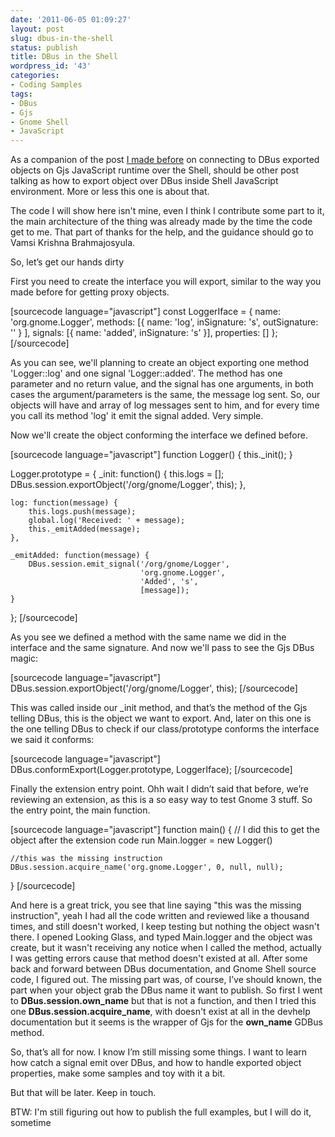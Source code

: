 ```yaml
---
date: '2011-06-05 01:09:27'
layout: post
slug: dbus-in-the-shell
status: publish
title: DBus in the Shell
wordpress_id: '43'
categories:
- Coding Samples
tags:
- DBus
- Gjs
- Gnome Shell
- JavaScript
---
```


As a companion of the post [I made before](http://erick2red.wordpress.com/2011/05/28/dbus-in-gjs-and-gnome-shell/) on connecting to DBus exported objects on Gjs JavaScript runtime over the Shell, should be other post talking as how to export object over DBus inside Shell JavaScript environment. More or less this one is about that.

The code I will show here isn't mine, even I think I contribute some part to it, the main architecture of the thing was already made by the time the code get to me. That part of thanks for the help, and the guidance should go to Vamsi Krishna Brahmajosyula.

So, let’s get our hands dirty

First you need to create the interface you will export, similar to the way you made before for getting proxy objects.


[sourcecode language="javascript"]
const LoggerIface = {
    name: 'org.gnome.Logger',
    methods: [{
				name: 'log',
				inSignature: 's',
                outSignature: ''
              }
           ],
    signals: [{
				name: 'added',
                inSignature: 's'
			}],
	properties: []
};
[/sourcecode]

As you can see, we'll planning to create an object exporting one method 'Logger::log' and one signal 'Logger::added'. The method has one parameter and no return value, and the signal has one arguments, in both cases the argument/parameters is the same, the message log sent. So, our objects will have and array of log messages sent to him, and for every time you call its method 'log' it emit the signal added. Very simple.

Now we'll create the object conforming the interface we defined before.


[sourcecode language="javascript"]
function Logger() {
    this._init();
}

Logger.prototype = {
    _init: function() {
		this.logs = [];
        DBus.session.exportObject('/org/gnome/Logger', this);
    },

    log: function(message) {
		this.logs.push(message);
		global.log('Received: ' + message);
		this._emitAdded(message);
    },
    
    _emitAdded: function(message) {
        DBus.session.emit_signal('/org/gnome/Logger',
                                 'org.gnome.Logger',
                                 'Added', 's',
                                 [message]);
    }
};
[/sourcecode]

As you see we defined a method with the same name we did in the interface and the same signature. And now we'll pass to see the Gjs DBus magic:


[sourcecode language="javascript"]
DBus.session.exportObject('/org/gnome/Logger', this);
[/sourcecode]

This was called inside our _init method, and that’s the method of the Gjs telling DBus, this is the object we want to export. And, later on this one is the one telling DBus to check if our class/prototype conforms the interface we said it conforms:


[sourcecode language="javascript"]
DBus.conformExport(Logger.prototype, LoggerIface);
[/sourcecode]

Finally the extension entry point. Ohh wait I didn’t said that before, we’re reviewing an extension, as this is a so easy way to test Gnome 3 stuff. So the entry point, the main function.


[sourcecode language="javascript"]
function main() {
	// I did this to get the object after the extension code run
	Main.logger = new Logger()
	
	//this was the missing instruction
	DBus.session.acquire_name('org.gnome.Logger', 0, null, null);
}
[/sourcecode]

And here is a great trick, you see that line saying "this was the missing instruction", yeah I had all the code written and reviewed like a thousand times, and still doesn't worked, I keep testing but nothing the object wasn't there. I opened Looking Glass, and typed Main.logger and the object was create, but it wasn't receiving any notice when I called the method, actually I was getting errors cause that method doesn't existed at all. After some back and forward between DBus documentation, and Gnome Shell source code, I figured out. The missing part was, of course, I’ve should known, the part when your object grab the DBus name it want to publish. So first I went to **DBus.session.own_name** but that is not a function, and then I tried this one **DBus.session.acquire_name**, with doesn't exist at all in the devhelp documentation but it seems is the wrapper of Gjs for the **own_name** GDBus method.

So, that’s all for now. I know I’m still missing some things. I want to learn how catch a signal emit over DBus, and how to handle exported object properties, make some samples and toy with it a bit.

But that will be later. Keep in touch.




BTW: I'm still figuring out how to publish the full examples, but I will do it, sometime
